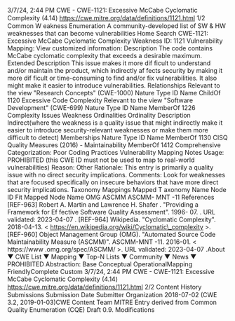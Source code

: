 3/7/24, 2:44 PM CWE - CWE-1121: Excessive McCabe Cyclomatic Complexity (4.14)
https://cwe.mitre.org/data/deﬁnitions/1121.html 1/2
Common W eakness Enumeration
A community-developed list of SW & HW weaknesses that can become
vulnerabilities
Home Search
CWE-1121: Excessive McCabe Cyclomatic Complexity
Weakness ID: 1121
Vulnerability Mapping: 
View customized information:
 Description
The code contains McCabe cyclomatic complexity that exceeds a desirable maximum.
 Extended Description
This issue makes it more dif ficult to understand and/or maintain the product, which indirectly af fects security by making it more dif ficult
or time-consuming to find and/or fix vulnerabilities. It also might make it easier to introduce vulnerabilities.
 Relationships
 Relevant to the view "Research Concepts" (CWE-1000)
Nature Type ID Name
ChildOf 1120 Excessive Code Complexity
 Relevant to the view "Software Development" (CWE-699)
Nature Type ID Name
MemberOf 1226 Complexity Issues
 Weakness Ordinalities
Ordinality Description
Indirect(where the weakness is a quality issue that might indirectly make it easier to introduce security-relevant weaknesses or make
them more difficult to detect)
 Memberships
Nature Type ID Name
MemberOf 1130 CISQ Quality Measures (2016) - Maintainability
MemberOf 1412 Comprehensive Categorization: Poor Coding Practices
 Vulnerability Mapping Notes
Usage: PROHIBITED (this CWE ID must not be used to map to real-world vulnerabilities)
Reason: Other
Rationale:
This entry is primarily a quality issue with no direct security implications.
Comments:
Look for weaknesses that are focused specifically on insecure behaviors that have more direct security implications.
 Taxonomy Mappings
Mapped T axonomy Name Node ID Fit Mapped Node Name
OMG ASCMM ASCMM-
MNT -11
 References
[REF-963] Robert A. Martin and Lawrence H. Shafer . "Providing a Framework for Ef fective Software Quality Assessment". 1996-
07.
. URL validated: 2023-04-07 .
[REF-964] Wikipedia. "Cyclomatic Complexity". 2018-04-13. < https://en.wikipedia.org/wiki/Cyclomatic\_complexity >.
[REF-960] Object Management Group (OMG). "Automated Source Code Maintainability Measure (ASCMM)". ASCMM-MNT -11.
2016-01. < https://www .omg.org/spec/ASCMM/ >. URL validated: 2023-04-07 .About ▼ CWE List ▼ Mapping ▼ Top-N Lists ▼ Community ▼ News ▼
PROHIBITED
Abstraction: Base
Conceptual OperationalMapping
FriendlyComplete Custom
3/7/24, 2:44 PM CWE - CWE-1121: Excessive McCabe Cyclomatic Complexity (4.14)
https://cwe.mitre.org/data/deﬁnitions/1121.html 2/2
 Content History
 Submissions
Submission Date Submitter Organization
2018-07-02
(CWE 3.2, 2019-01-03)CWE Content Team MITRE
Entry derived from Common Quality Enumeration (CQE) Draft 0.9.
 Modifications